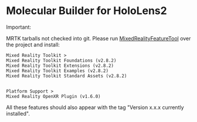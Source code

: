 # Molecular Builder for HoloLens2

Important:

MRTK tarballs not checked into git.
Please run [MixedRealityFeatureTool](https://www.microsoft.com/en-us/download/details.aspx?id=102778) over the project and install:

    Mixed Reality Toolkit >
    Mixed Reality Toolkit Foundations (v2.8.2)
    Mixed Reality Toolkit Extensions (v2.8.2)
    Mixed Reality Toolkit Examples (v2.8.2)
    Mixed Reality Toolkit Standard Assets (v2.8.2)


    Platform Support >
    Mixed Reality OpenXR Plugin (v1.6.0)

All these features should also appear with the tag "Version x.x.x currently installed".